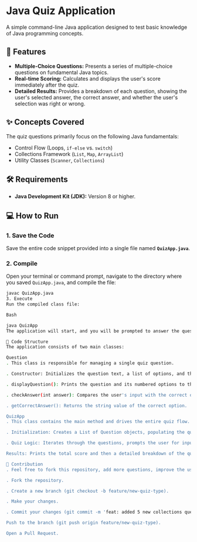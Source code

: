 # Java Quiz Application

A simple command-line Java application designed to test basic knowledge of Java programming concepts.

## 🚀 Features

* **Multiple-Choice Questions:** Presents a series of multiple-choice questions on fundamental Java topics.
* **Real-time Scoring:** Calculates and displays the user's score immediately after the quiz.
* **Detailed Results:** Provides a breakdown of each question, showing the user's selected answer, the correct answer, and whether the user's selection was right or wrong.

## ✨ Concepts Covered

The quiz questions primarily focus on the following Java fundamentals:

* Control Flow (Loops, `if-else` vs. `switch`)
* Collections Framework (`List`, `Map`, `ArrayList`)
* Utility Classes (`Scanner`, `Collections`)

## 🛠️ Requirements

* **Java Development Kit (JDK):** Version 8 or higher.

## 💻 How to Run

### 1. Save the Code

Save the entire code snippet provided into a single file named **`QuizApp.java`**.

### 2. Compile

Open your terminal or command prompt, navigate to the directory where you saved `QuizApp.java`, and compile the file:

```bash
javac QuizApp.java
3. Execute
Run the compiled class file:

Bash

java QuizApp
The application will start, and you will be prompted to answer the questions one by one.

📝 Code Structure
The application consists of two main classes:

Question
. This class is responsible for managing a single quiz question.

. Constructor: Initializes the question text, a list of options, and the index of the correct option.

. displayQuestion(): Prints the question and its numbered options to the console.

. checkAnswer(int answer): Compares the user's input with the correct option.

. getCorrectAnswer(): Returns the string value of the correct option.

QuizApp
. This class contains the main method and drives the entire quiz flow.

. Initialization: Creates a List of Question objects, populating the quiz with all the questions.

. Quiz Logic: Iterates through the questions, prompts the user for input using Scanner, checks the answer, and keeps track of the score and userAnswers.

Results: Prints the total score and then a detailed breakdown of the quiz session.

🤝 Contribution
. Feel free to fork this repository, add more questions, improve the user interface, or add new features like randomization or question difficulty levels!

. Fork the repository.

. Create a new branch (git checkout -b feature/new-quiz-type).

. Make your changes.

. Commit your changes (git commit -m 'feat: added 5 new collections questions').

Push to the branch (git push origin feature/new-quiz-type).

Open a Pull Request.

